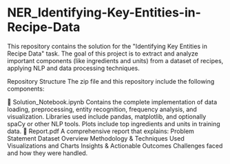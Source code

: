 # NER_Identifying-Key-Entities-in-Recipe-Data
This repository contains the solution for the "Identifying Key Entities in Recipe Data" task. The goal of this project is to extract and analyze important components (like ingredients and units) from a dataset of recipes, applying NLP and data processing techniques.

Repository Structure
The zip file and this repository include the following components:

📓 Solution_Notebook.ipynb
Contains the complete implementation of data loading, preprocessing, entity recognition, frequency analysis, and visualization.
Libraries used include pandas, matplotlib, and optionally spaCy or other NLP tools.
Plots include top ingredients and units in training data.
📄 Report.pdf
A comprehensive report that explains:
Problem Statement
Dataset Overview
Methodology & Techniques Used
Visualizations and Charts
Insights & Actionable Outcomes
Challenges faced and how they were handled.
